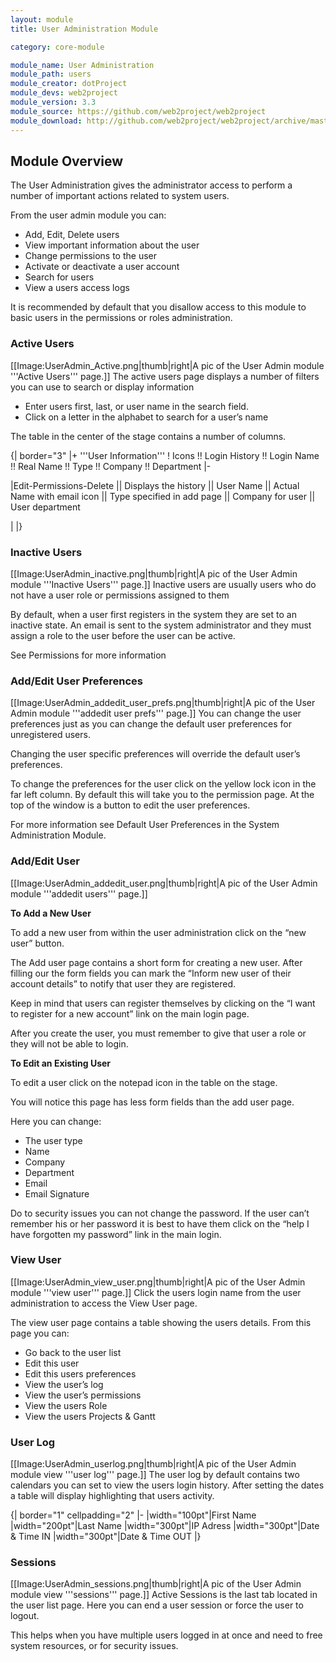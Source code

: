 ```yaml
---
layout: module
title: User Administration Module

category: core-module

module_name: User Administration
module_path: users
module_creator: dotProject
module_devs: web2project
module_version: 3.3
module_source: https://github.com/web2project/web2project
module_download: http://github.com/web2project/web2project/archive/master.zip
---
```


## Module Overview

The User Administration gives the administrator access to perform a number of important actions related to system users.

From the user admin module you can:

* Add, Edit, Delete users
* View important information about the user
* Change permissions to the user
* Activate or deactivate a user account
* Search for users
* View a users access logs

It is recommended by default that you disallow access to this module to basic users in the permissions or roles administration.

### Active Users

[[Image:UserAdmin_Active.png|thumb|right|A pic of the User Admin module '''Active Users''' page.]]
The active users page displays a number of filters you can use to search or display information

* Enter users first, last, or user name in the search field.
* Click on a letter in the alphabet to search for a user’s name

The table in the center of the stage contains a number of columns.

{| border="3"
|+ '''User Information'''
! Icons !! Login History !! Login Name !! Real Name !! Type !! Company !! Department
|-

|Edit-Permissions-Delete || Displays the history || User Name || Actual Name with email icon || Type specified in add page || Company for user || User department

|
|}

### Inactive Users

[[Image:UserAdmin_inactive.png|thumb|right|A pic of the User Admin module '''Inactive Users''' page.]]
Inactive users are usually users who do not have a user role or permissions assigned to them

By default, when a user first registers in the system they are set to an inactive state. An email is sent to the system administrator and they must assign a role to the user before the user can be active.

See Permissions for more information

### Add/Edit User Preferences

[[Image:UserAdmin_addedit_user_prefs.png|thumb|right|A pic of the User Admin module '''addedit user prefs''' page.]]
You can change the user preferences just as you can change the default user preferences for unregistered users.

Changing the user specific preferences will override the default user’s preferences.

To change the preferences for the user click on the yellow lock icon in the far left column. By default this will take you to the permission page. At the top of the window is a button to edit the user preferences.

For more information see Default User Preferences in the System Administration Module.

### Add/Edit User

[[Image:UserAdmin_addedit_user.png|thumb|right|A pic of the User Admin module '''addedit users''' page.]]

<b>To Add a New User</b>

To add a new user from within the user administration click on the “new user” button.

The Add user page contains a short form for creating a new user. After filling our the form fields you can mark the “Inform new user of their account details” to notify that user they are registered.

Keep in mind that users can register themselves by clicking on the “I want to register for a new account” link on the main login page.

After you create the user, you must remember to give that user a role or they will not be able to login.

<b>To Edit an Existing User</b>

To edit a user click on the notepad icon in the table on the stage.

You will notice this page has less form fields than the add user page.

Here you can change:

* The user type
* Name
* Company
* Department
* Email
* Email Signature

Do to security issues you can not change the password. If the user can’t remember his or her password it is best to have them click on the “help I have forgotten my password” link in the main login.

### View User

[[Image:UserAdmin_view_user.png|thumb|right|A pic of the User Admin module '''view user''' page.]]
Click the users login name from the user administration to access the View User page.

The view user page contains a table showing the users details. From this page you can:

* Go back to the user list
* Edit this user
* Edit this users preferences
* View the user’s log
* View the user’s permissions
* View the users Role
* View the users Projects & Gantt

### User Log

[[Image:UserAdmin_userlog.png|thumb|right|A pic of the User Admin module view '''user log''' page.]]
The user log by default contains two calendars you can set to view the users login history. After setting the dates a table will display highlighting that users activity.

{| border="1" cellpadding="2"
|-
|width="100pt"|First Name
|width="200pt"|Last Name
|width="300pt"|IP Adress
|width="300pt"|Date & Time IN
|width="300pt"|Date & Time OUT
|}

### Sessions

[[Image:UserAdmin_sessions.png|thumb|right|A pic of the User Admin module view '''sessions''' page.]]
Active Sessions is the last tab located in the user list page. Here you can end a user session or force the user to logout.

This helps when you have multiple users logged in at once and need to free system resources, or for security issues.